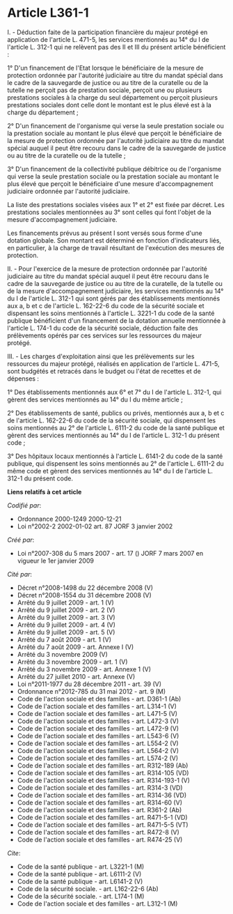 # Article L361-1

I. - Déduction faite de la participation financière du majeur protégé en application de l'article L. 471-5, les services
mentionnés au 14° du I de l'article L. 312-1 qui ne relèvent pas des II et III du présent article bénéficient :

1° D'un financement de l'Etat lorsque le bénéficiaire de la mesure de protection ordonnée par l'autorité judiciaire au titre
du mandat spécial dans le cadre de la sauvegarde de justice ou au titre de la curatelle ou de la tutelle ne perçoit pas de
prestation sociale, perçoit une ou plusieurs prestations sociales à la charge du seul département ou perçoit plusieurs
prestations sociales dont celle dont le montant est le plus élevé est à la charge du département ;

2° D'un financement de l'organisme qui verse la seule prestation sociale ou la prestation sociale au montant le plus élevé
que perçoit le bénéficiaire de la mesure de protection ordonnée par l'autorité judiciaire au titre du mandat spécial auquel
il peut être recouru dans le cadre de la sauvegarde de justice ou au titre de la curatelle ou de la tutelle ;

3° D'un financement de la collectivité publique débitrice ou de l'organisme qui verse la seule prestation sociale ou la
prestation sociale au montant le plus élevé que perçoit le bénéficiaire d'une mesure d'accompagnement judiciaire ordonnée par
l'autorité judiciaire.

La liste des prestations sociales visées aux 1° et 2° est fixée par décret. Les prestations sociales mentionnées au 3° sont
celles qui font l'objet de la mesure d'accompagnement judiciaire.

Les financements prévus au présent I sont versés sous forme d'une dotation globale. Son montant est déterminé en fonction
d'indicateurs liés, en particulier, à la charge de travail résultant de l'exécution des mesures de protection.

II. - Pour l'exercice de la mesure de protection ordonnée par l'autorité judiciaire au titre du mandat spécial auquel il peut
être recouru dans le cadre de la sauvegarde de justice ou au titre de la curatelle, de la tutelle ou de la mesure
d'accompagnement judiciaire, les services mentionnés au 14° du I de l'article L. 312-1 qui sont gérés par des établissements
mentionnés aux a, b et c de l'article L. 162-22-6 du code de la sécurité sociale et dispensant les soins mentionnés à
l'article L. 3221-1 du code de la santé publique bénéficient d'un financement de la dotation annuelle mentionnée à l'article
L. 174-1 du code de la sécurité sociale, déduction faite des prélèvements opérés par ces services sur les ressources du
majeur protégé.

III. - Les charges d'exploitation ainsi que les prélèvements sur les ressources du majeur protégé, réalisés en application de
l'article L. 471-5, sont budgétés et retracés dans le budget ou l'état de recettes et de dépenses :

1° Des établissements mentionnés aux 6° et 7° du I de l'article L. 312-1, qui gèrent des services mentionnés au 14° du I du
même article ;

2° Des établissements de santé, publics ou privés, mentionnés aux a, b et c de l'article L. 162-22-6 du code de la sécurité
sociale, qui dispensent les soins mentionnés au 2° de l'article L. 6111-2 du code de la santé publique et gèrent des services
mentionnés au 14° du I de l'article L. 312-1 du présent code ;

3° Des hôpitaux locaux mentionnés à l'article L. 6141-2 du code de la santé publique, qui dispensent les soins mentionnés au
2° de l'article L. 6111-2 du même code et gèrent des services mentionnés au 14° du I de l'article L. 312-1 du présent code.

**Liens relatifs à cet article**

_Codifié par_:

  - Ordonnance 2000-1249 2000-12-21
  - Loi n°2002-2 2002-01-02 art. 87 JORF 3 janvier 2002

_Créé par_:

  - Loi n°2007-308 du 5 mars 2007 - art. 17 () JORF 7 mars 2007 en vigueur le 1er janvier 2009

_Cité par_:

  - Décret n°2008-1498 du 22 décembre 2008 (V)
  - Décret n°2008-1554 du 31 décembre 2008 (V)
  - Arrêté du 9 juillet 2009 - art. 1 (V)
  - Arrêté du 9 juillet 2009 - art. 2 (V)
  - Arrêté du 9 juillet 2009 - art. 3 (V)
  - Arrêté du 9 juillet 2009 - art. 4 (V)
  - Arrêté du 9 juillet 2009 - art. 5 (V)
  - Arrêté du 7 août 2009 - art. 1 (V)
  - Arrêté du 7 août 2009 - art. Annexe I (V)
  - Arrêté du 3 novembre 2009 (V)
  - Arrêté du 3 novembre 2009 - art. 1 (V)
  - Arrêté du 3 novembre 2009 - art. Annexe 1 (V)
  - Arrêté du 27 juillet 2010 - art. Annexe (V)
  - Loi n°2011-1977 du 28 décembre 2011 - art. 39 (V)
  - Ordonnance n°2012-785 du 31 mai 2012 - art. 9 (M)
  - Code de l'action sociale et des familles - art. D361-1 (Ab)
  - Code de l'action sociale et des familles - art. L314-1 (V)
  - Code de l'action sociale et des familles - art. L471-5 (V)
  - Code de l'action sociale et des familles - art. L472-3 (V)
  - Code de l'action sociale et des familles - art. L472-9 (V)
  - Code de l'action sociale et des familles - art. L543-6 (V)
  - Code de l'action sociale et des familles - art. L554-2 (V)
  - Code de l'action sociale et des familles - art. L564-2 (V)
  - Code de l'action sociale et des familles - art. L574-2 (V)
  - Code de l'action sociale et des familles - art. R312-189 (Ab)
  - Code de l'action sociale et des familles - art. R314-105 (VD)
  - Code de l'action sociale et des familles - art. R314-193-1 (V)
  - Code de l'action sociale et des familles - art. R314-3 (VD)
  - Code de l'action sociale et des familles - art. R314-36 (VD)
  - Code de l'action sociale et des familles - art. R314-60 (V)
  - Code de l'action sociale et des familles - art. R361-2 (Ab)
  - Code de l'action sociale et des familles - art. R471-5-1 (VD)
  - Code de l'action sociale et des familles - art. R471-5-5 (VT)
  - Code de l'action sociale et des familles - art. R472-8 (V)
  - Code de l'action sociale et des familles - art. R474-25 (V)

_Cite_:

  - Code de la santé publique - art. L3221-1 (M)
  - Code de la santé publique - art. L6111-2 (V)
  - Code de la santé publique - art. L6141-2 (V)
  - Code de la sécurité sociale. - art. L162-22-6 (Ab)
  - Code de la sécurité sociale. - art. L174-1 (M)
  - Code de l'action sociale et des familles - art. L312-1 (M)
